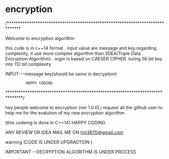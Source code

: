# encryption

/******************************************************************************

Welcome to encryption algorithm 

this code is in c++14 format . input value are message and key.regarding complexity,
it use more complex algorithm than 3DEA(Triple Data Encryption Algorithm) .
orgin is based on CAESER CIPHER .turing 56 bit key into 112 bit complexity


INPUT---message
        key(should be same in decryption)

             HAPPY CODING

*******************************************************************************/

hey people welcome to encryption (ver 1.0.0),i request all the github user to help me for the evalution of my new encryption algorithm .

(this codeing is done in C++14)
HAPPY CODING 

ANY REVIEW OR IDEA MAIL ME ON
hm3670@gmail.com

warning (CODE IS UNDER UPGRADTION )

IMPORTANT --DECRYPTION ALGORITHM IS UNDER PROCESS 
